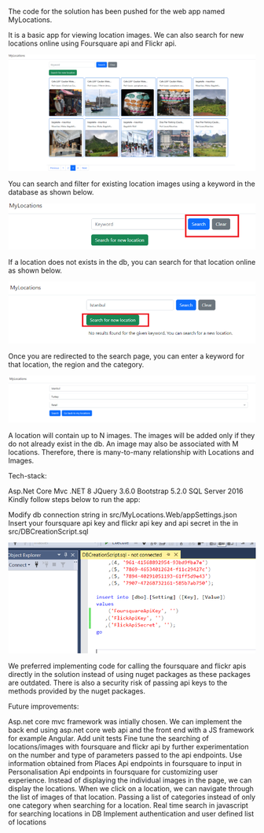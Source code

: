 The code for the solution has been pushed for the web app named MyLocations.

It is a basic app for viewing location images. We can also search for new locations online using Foursquare api and Flickr api.

![alt text](https://github.com/Tech-Tz/MyLocations/blob/main/Docs%20images/1.png)

You can search and filter for existing location images using a keyword in the database as shown below.

![alt text](https://github.com/Tech-Tz/MyLocations/blob/main/Docs%20images/2.png)

If a location does not exists in the db, you can search for that location online as shown below.

![alt text](https://github.com/Tech-Tz/MyLocations/blob/main/Docs%20images/3.png)

Once you are redirected to the search page, you can enter a keyword for that location, the region and the category.

![alt text](https://github.com/Tech-Tz/MyLocations/blob/main/Docs%20images/4.png)

A location will contain up to N images. The images will be added only if they do not already exist in the db. An image may also be associated with M locations. Therefore, there is many-to-many relationship with Locations and Images.

Tech-stack:

Asp.Net Core Mvc
.NET 8
JQuery 3.6.0
Bootstrap 5.2.0
SQL Server 2016
Kindly follow steps below to run the app:

Modify db connection string in src/MyLocations.Web/appSettings.json
Insert your foursquare api key and flickr api key and api secret in the in src/DBCreationScript.sql

![alt text](https://github.com/Tech-Tz/MyLocations/blob/main/Docs%20images/5.png)

We preferred implementing code for calling the foursquare and flickr apis directly in the solution instead of using nuget packages as these packages are outdated. There is also a security risk of passing api keys to the methods provided by the nuget packages.

Future improvements:

Asp.net core mvc framework was intially chosen. We can implement the back end using asp.net core web api and the front end with a JS framework for example Angular.
Add unit tests
Fine tune the searching of locations/images with foursquare and flickr api by further experimentation on the number and type of parameters passed to the api endpoints.
Use information obtained from Places Api endpoints in foursquare to input in Personalisation Api endpoints in foursquare for customizing user experience.
Instead of displaying the individual images in the page, we can display the locations. When we click on a location, we can navigate through the list of images of that location.
Passing a list of categories instead of only one category when searching for a location.
Real time search in javascript for searching locations in DB
Implement authentication and user defined list of locations

